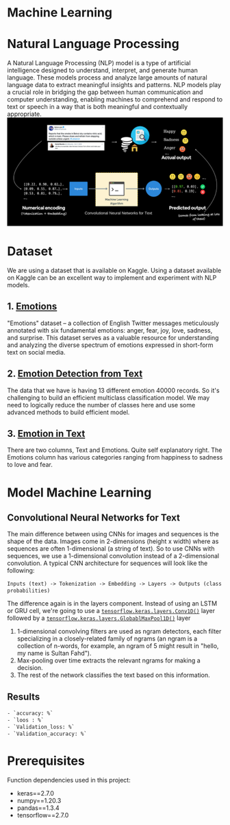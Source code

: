# Machine Learning

# Natural Language Processing
A Natural Language Processing (NLP) model is a type of artificial intelligence designed to understand, interpret, and generate human language. These models process and analyze large amounts of natural language data to extract meaningful insights and patterns. NLP models play a crucial role in bridging the gap between human communication and computer understanding, enabling machines to comprehend and respond to text or speech in a way that is both meaningful and contextually appropriate.
![Photo](https://github.com/SultanFahdMBY/ML_Capstone_MentalHealth/blob/master/Flow%20NLP.png)


# Dataset
We are using a dataset that is available on Kaggle. Using a dataset available on Kaggle can be an excellent way to implement and experiment with NLP models.
## 1. [Emotions](https://www.kaggle.com/datasets/nelgiriyewithana/emotions/data)
  "Emotions" dataset – a collection of English Twitter messages meticulously annotated with six fundamental emotions: anger, fear, joy, love, sadness, and surprise. This dataset serves as    a valuable resource for understanding and analyzing the diverse spectrum of emotions expressed in short-form text on social media.

## 2. [Emotion Detection from Text](https://www.kaggle.com/datasets/pashupatigupta/emotion-detection-from-text)
  The data that we have is having 13 different emotion 40000 records. So it's challenging to build an efficient multiclass classification model. We may need to logically reduce the number     of classes here and use some advanced methods to build efficient model.
   
## 3. [Emotion in Text](https://www.kaggle.com/datasets/ishantjuyal/emotions-in-text)
  There are two columns, Text and Emotions. Quite self explanatory right. The Emotions column has various categories ranging from happiness to sadness to love and fear.

# Model Machine Learning
## Convolutional Neural Networks for Text
The main difference between using CNNs for images and sequences is the shape of the data. Images come in 2-dimensions (height x width) where as sequences are often 1-dimensional (a string of text). So to use CNNs with sequences, we use a 1-dimensional convolution instead of a 2-dimensional convolution. A typical CNN architecture for sequences will look like the following:
```
Inputs (text) -> Tokenization -> Embedding -> Layers -> Outputs (class probabilities)
```
The difference again is in the layers component. Instead of using an LSTM or GRU cell, we're going to use a [`tensorflow.keras.layers.Conv1D()`](https://www.tensorflow.org/api_docs/python/tf/keras/layers/Conv1D) layer followed by a [`tensorflow.keras.layers.GlobablMaxPool1D()`](https://www.tensorflow.org/api_docs/python/tf/keras/layers/GlobalMaxPool1D) layer
1. 1-dimensional convolving filters are used as ngram detectors, each filter specializing in a closely-related family of ngrams (an ngram is a collection of n-words, for example, an ngram of 5 might result in "hello, my name is Sultan Fahd").
2. Max-pooling over time extracts the relevant ngrams for making a decision.
3. The rest of the network classifies the text based on this information.

## Results
    - `accuracy: %`
    - `loos : %`
    - `Validation_loss: %`
    - `Validation_accuracy: %`

# Prerequisites
Function dependencies used in this project:
- keras==2.7.0
- numpy==1.20.3
- pandas==1.3.4
- tensorflow==2.7.0
